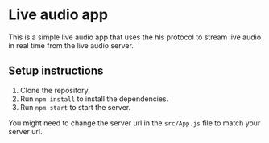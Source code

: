 # Live audio app
This is a simple live audio app that uses the hls protocol to stream live audio in real time from the live audio server. 

## Setup instructions
1. Clone the repository.
2. Run `npm install` to install the dependencies.
3. Run `npm start` to start the server.

You might need to change the server url in the `src/App.js` file to match your server url.